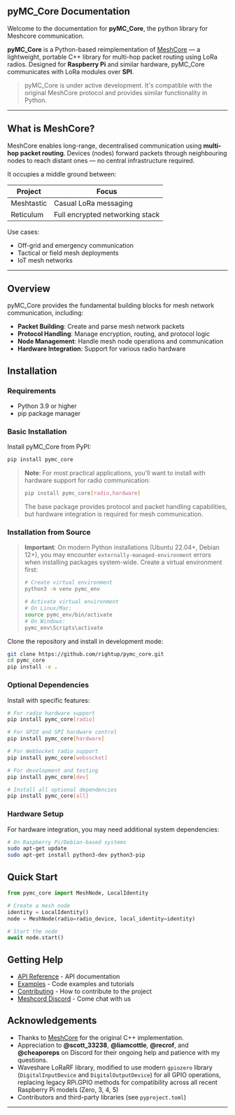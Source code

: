 ## pyMC_Core Documentation

Welcome to the documentation for **pyMC_Core**, the python library for Meshcore communication.

**pyMC_Core** is a Python-based reimplementation of [MeshCore](https://github.com/meshcore-dev/meshcore) — a lightweight, portable C++ library for multi-hop packet routing using LoRa radios. Designed for **Raspberry Pi** and similar hardware, pyMC_Core communicates with LoRa modules over **SPI**.

> pyMC_Core is under active development. It's compatible with the original MeshCore protocol and provides similar functionality in Python.

---

## What is MeshCore?

MeshCore enables long-range, decentralised communication using **multi-hop packet routing**. Devices (nodes) forward packets through neighbouring nodes to reach distant ones — no central infrastructure required.

It occupies a middle ground between:

| Project    | Focus                           |
| ---------- | ------------------------------- |
| Meshtastic | Casual LoRa messaging           |
| Reticulum  | Full encrypted networking stack |

Use cases:

- Off-grid and emergency communication
- Tactical or field mesh deployments
- IoT mesh networks

---


## Overview

pyMC_Core provides the fundamental building blocks for mesh network communication, including:

- **Packet Building**: Create and parse mesh network packets
- **Protocol Handling**: Manage encryption, routing, and protocol logic
- **Node Management**: Handle mesh node operations and communication
- **Hardware Integration**: Support for various radio hardware

## Installation

### Requirements

- Python 3.9 or higher
- pip package manager

### Basic Installation

Install pyMC_Core from PyPI:

```bash
pip install pymc_core
```

> **Note**: For most practical applications, you'll want to install with hardware support for radio communication:
> ```bash
> pip install pymc_core[radio,hardware]
> ```
> The base package provides protocol and packet handling capabilities, but hardware integration is required for mesh communication.

### Installation from Source

> **Important**: On modern Python installations (Ubuntu 22.04+, Debian 12+), you may encounter `externally-managed-environment` errors when installing packages system-wide. Create a virtual environment first:
>
> ```bash
> # Create virtual environment
> python3 -m venv pymc_env
>
> # Activate virtual environment
> # On Linux/Mac:
> source pymc_env/bin/activate
> # On Windows:
> pymc_env\Scripts\activate
> ```

Clone the repository and install in development mode:

```bash
git clone https://github.com/rightup/pymc_core.git
cd pymc_core
pip install -e .
```

### Optional Dependencies

Install with specific features:

```bash
# For radio hardware support
pip install pymc_core[radio]

# For GPIO and SPI hardware control
pip install pymc_core[hardware]

# For WebSocket radio support
pip install pymc_core[websocket]

# For development and testing
pip install pymc_core[dev]

# Install all optional dependencies
pip install pymc_core[all]
```

### Hardware Setup

For hardware integration, you may need additional system dependencies:

```bash
# On Raspberry Pi/Debian-based systems
sudo apt-get update
sudo apt-get install python3-dev python3-pip
```

## Quick Start

```python
from pymc_core import MeshNode, LocalIdentity

# Create a mesh node
identity = LocalIdentity()
node = MeshNode(radio=radio_device, local_identity=identity)

# Start the node
await node.start()
```

## Getting Help

-  [API Reference](api/core.md) - API documentation
-  [Examples](examples.md) - Code examples and tutorials
-  [Contributing](contributing.md) - How to contribute to the project
-  [Meshcord Discord](https://discord.com/channels/1343693475589263471/1343693475589263474) - Come chat with us

## Acknowledgements

- Thanks to [MeshCore](https://github.com/meshcore-dev) for the original C++ implementation.
- Appreciation to **@scott_33238**, **@liamcottle**, **@recrof**, and **@cheaporeps** on Discord
  for their ongoing help and patience with my questions.
- Waveshare LoRaRF library, modified to use modern `gpiozero` library (`DigitalInputDevice` and `DigitalOutputDevice`) for all GPIO operations, replacing legacy RPi.GPIO methods for compatibility across all recent Raspberry Pi models (Zero, 3, 4, 5)
- Contributors and third-party libraries (see `pyproject.toml`)

---
